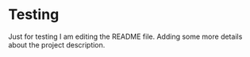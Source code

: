 # Testing
Just for testing
I am editing the README file. Adding some more details about the project description.
